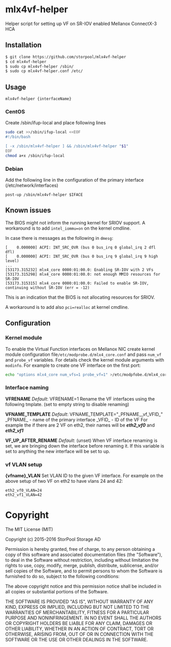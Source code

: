 # mlx4vf-helper
Helper script for setting up VF on SR-IOV enabled Mellanox ConnectX-3 HCA


## Installation
```bash
$ git clone https://github.com/storpool/mlx4vf-helper
$ cd mlx4vf-helper
$ sudo cp mlx4vf-helper /sbin/
$ sudo cp mlx4vf-helper.conf /etc/
```


## Usage
```
mlx4vf-helper {interfaceName}
```
### CentOS
Create /sbin/ifup-local and place following lines
```bash
sudo cat >>/sbin/ifup-local <<EOF
#!/bin/bash

[ -x /sbin/mlx4vf-helper ] && /sbin/mlx4vf-helper "$1"
EOF
chmod a+x /sbin/ifup-local
```
### Debian
Add the following line in the configuration of the primary interface (/etc/network/interfaces)
```
post-up /sbin/mlx4vf-helper $IFACE
```

## Known issues

The BIOS might not inform the running kernel for SRIOV support. A workaround is to add `intel_iommu=on` on the kernel cmdline.

In case there is messages as the following in `dmesg`:

```
[    0.000000] ACPI: INT_SRC_OVR (bus 0 bus_irq 0 global_irq 2 dfl dfl)
[    0.000000] ACPI: INT_SRC_OVR (bus 0 bus_irq 9 global_irq 9 high level)
...
[53173.315232] mlx4_core 0000:01:00.0: Enabling SR-IOV with 2 VFs
[53173.315298] mlx4_core 0000:01:00.0: not enough MMIO resources for SR-IOV
[53173.315315] mlx4_core 0000:01:00.0: Failed to enable SR-IOV, continuing without SR-IOV (err = -12)
```

This is an indication that the BIOS is not allocating resources for SRIOV.

A workaround is to add also `pci=realloc` at kernel cmdline.

## Configuration

### Kernel module
To enable the Virtual Function interfaces on Mellanox NIC create kernel module configuration file`/etc/modprobe.d/mlx4_core.conf` 
and pass `num_vf` and `probe_vf` variables. For details check the kernel module arguments with `modinfo`.
For example to create one VF interface on the first port:
```bash
echo "options mlx4_core num_vfs=1 probe_vf=1" >/etc/modpfobe.d/mlx4_core.conf
```

### Interface naming
**VFRENAME**
*Default*: VFRENAME=1
Rename the VF interfaces using the following tmplate. (set to empty string to disable renaming)

**VFNAME_TEMPLATE**
*Default*: VFNAME\_TEMPLATE="\_PFNAME__vf_VFID_"
\_PFNAME_ - name of the primary interface
\_VFID_ - ID of the VF
For example the if there are 2 VF on eth2, their names will be ***eth2_vf0*** and ***eth2_vf1***

**VF_UP_AFTER_RENAME**
*Default*: (unset)
When VF interface renaming is set, we are bringing down the interface before renaming it. If this variable is set to anything the new interface will be set to up.

### vf VLAN setup
**{vfname}\_VLAN**
Set VLAN ID to the given VF interface.
For example on the above setup of two VF on eth2 to have vlans 24 and 42:
```
eth2_vf0_VLAN=24
eth2_vf1_VLAN=42
```

# Copyright

 The MIT License (MIT)

 Copyright (c) 2015-2016 StorPool Storage AD

 Permission is hereby granted, free of charge, to any person obtaining a copy
 of this software and associated documentation files (the "Software"), to deal
 in the Software without restriction, including without limitation the rights
 to use, copy, modify, merge, publish, distribute, sublicense, and/or sell
 copies of the Software, and to permit persons to whom the Software is
 furnished to do so, subject to the following conditions:

 The above copyright notice and this permission notice shall be included in all
 copies or substantial portions of the Software.

 THE SOFTWARE IS PROVIDED "AS IS", WITHOUT WARRANTY OF ANY KIND, EXPRESS OR
 IMPLIED, INCLUDING BUT NOT LIMITED TO THE WARRANTIES OF MERCHANTABILITY,
 FITNESS FOR A PARTICULAR PURPOSE AND NONINFRINGEMENT. IN NO EVENT SHALL THE
 AUTHORS OR COPYRIGHT HOLDERS BE LIABLE FOR ANY CLAIM, DAMAGES OR OTHER
 LIABILITY, WHETHER IN AN ACTION OF CONTRACT, TORT OR OTHERWISE, ARISING FROM,
 OUT OF OR IN CONNECTION WITH THE SOFTWARE OR THE USE OR OTHER DEALINGS IN THE
 SOFTWARE.
